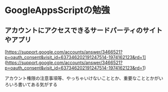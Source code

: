 # GoogleAppsScriptの勉強

## アカウントにアクセスできるサードパーティのサイトやアプリ
[https://support.google.com/accounts/answer/3466521?p=oauth_consent&visit_id=637346202191247514-1974162123&rd=1]
(https://support.google.com/accounts/answer/3466521?p=oauth_consent&visit_id=637346202191247514-1974162123&rd=1)

アカウント権限の注意事項等、やっちゃいけないこととか、重要なこととかがいろいろ書いてある気がする
